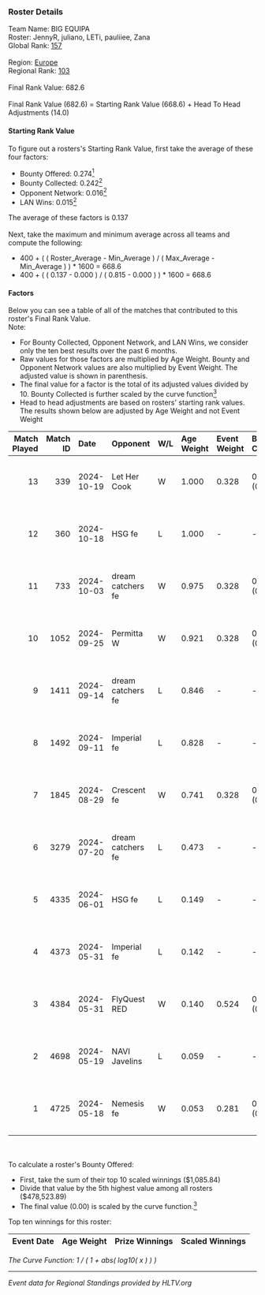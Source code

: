 ### Roster Details<br />
Team Name: BIG EQUIPA<br />
Roster: JennyR, juliano, LETi, pauliiee, Zana<br />
Global Rank: [157](../../standings_global_2024_11_06.md)<br />
<br />
Region: [Europe]( ../../standings_europe_2024_11_06.md)<br />
Regional Rank: [103]( ../../standings_europe_2024_11_06.md)<br />
<br />
Final Rank Value:  682.6<br />
<br />
Final Rank Value (682.6) = Starting Rank Value (668.6) + Head To Head Adjustments (14.0)<br />

#### Starting Rank Value<br />
To figure out a rosters's Starting Rank Value, first take the average of these four factors:<br />
- Bounty Offered: 0.274[<sup>1</sup>](#table2)
- Bounty Collected: 0.242[<sup>2</sup>](#table1)
- Opponent Network: 0.016[<sup>2</sup>](#table1)
- LAN Wins: 0.015[<sup>2</sup>](#table1)

The average of these factors is 0.137<br />
<br />
Next, take the maximum and minimum average across all teams and compute the following:<br />
- 400 + ( ( Roster_Average - Min_Average ) / ( Max_Average - Min_Average ) ) * 1600 = 668.6
- 400 + ( ( 0.137 - 0.000 ) / ( 0.815 - 0.000 ) ) * 1600 = 668.6


#### Factors<br />
Below you can see a table of all of the matches that contributed to this roster's Final Rank Value.<br />
Note:<br />

- For Bounty Collected, Opponent Network, and LAN Wins, we consider only the ten best results over the past 6 months.
- Raw values for those factors are multiplied by Age Weight. Bounty and Opponent Network values are also multiplied by Event Weight. The adjusted value is shown in parenthesis.
- The final value for a factor is the total of its adjusted values divided by 10. Bounty Collected is further scaled by the curve function[<sup>3</sup>](#curveFunction)
- Head to head adjustments are based on rosters' starting rank values. The results shown below are adjusted by Age Weight and not Event Weight
<span id="table1"></span><br />


| Match Played | Match ID | Date       | Opponent          | W/L | Age Weight | Event Weight | Bounty Collected | Opponent Network | LAN Wins  | H2H Adj. | Roster                                  |
| -: | -: | :- | :- | :- | :- | :- | :- | :- | :- | -: | :- |
|           13 |      339 | 2024-10-19 | Let Her Cook      | W   | 1.000      | 0.328        | 0.012 (0.004)    | 0.117 (0.039)    | 0 (0.000) |    17.02 | JennyR, juliano, LETi, pauliiee, Zana   |
|           12 |      360 | 2024-10-18 | HSG fe            | L   | 1.000      | -            | -                | -                | -         |   -15.75 | JennyR, juliano, LETi, pauliiee, Zana   |
|           11 |      733 | 2024-10-03 | dream catchers fe | W   | 0.975      | 0.328        | 0.005 (0.002)    | 0.222 (0.071)    | 0 (0.000) |    17.39 | JennyR, juliano, LETi, pauliiee, Zana   |
|           10 |     1052 | 2024-09-25 | Permitta W        | W   | 0.921      | 0.328        | 0.003 (0.001)    | 0.052 (0.016)    | 0 (0.000) |    12.96 | JennyR, juliano, LETi, pauliiee, Zana   |
|            9 |     1411 | 2024-09-14 | dream catchers fe | L   | 0.846      | -            | -                | -                | -         |   -10.92 | JennyR, juliano, LETi, pauliiee, Zana   |
|            8 |     1492 | 2024-09-11 | Imperial fe       | L   | 0.828      | -            | -                | -                | -         |    -8.59 | JennyR, juliano, LETi, pauliiee, Zana   |
|            7 |     1845 | 2024-08-29 | Crescent fe       | W   | 0.741      | 0.328        | 0.002 (0.001)    | 0.060 (0.015)    | 0 (0.000) |    11.26 | JennyR, juliano, LETi, pauliiee, Zana   |
|            6 |     3279 | 2024-07-20 | dream catchers fe | L   | 0.473      | -            | -                | -                | -         |    -7.18 | JennyR, juliano, kyossa, pauliiee, Zana |
|            5 |     4335 | 2024-06-01 | HSG fe            | L   | 0.149      | -            | -                | -                | -         |    -2.22 | JennyR, juliano, kyossa, pauliiee, Zana |
|            4 |     4373 | 2024-05-31 | Imperial fe       | L   | 0.142      | -            | -                | -                | -         |    -1.71 | JennyR, juliano, kyossa, pauliiee, Zana |
|            3 |     4384 | 2024-05-31 | FlyQuest RED      | W   | 0.140      | 0.524        | 0.003 (0.000)    | 0.260 (0.019)    | 1 (0.140) |     2.25 | JennyR, juliano, kyossa, pauliiee, Zana |
|            2 |     4698 | 2024-05-19 | NAVI Javelins     | L   | 0.059      | -            | -                | -                | -         |    -0.82 | JennyR, juliano, kyossa, pauliiee, Zana |
|            1 |     4725 | 2024-05-18 | Nemesis fe        | W   | 0.053      | 0.281        | 0.000 (0.000)    | 0.000 (0.000)    | 0 (0.000) |     0.31 | JennyR, juliano, kyossa, pauliiee, Zana |

<br />
<span id="table2"></span><br />
To calculate a roster's Bounty Offered:<br />

- First, take the sum of their top 10 scaled winnings ($1,085.84)
- Divide that value by the 5th highest value among all rosters ($478,523.89)
- The final value (0.00) is scaled by the curve function.[<sup>3</sup>](#curveFunction)

Top ten winnings for this roster:<br />

| Event Date | Age Weight | Prize Winnings | Scaled Winnings |
| :- | -: | :- | :- |


<span id="curveFunction"></span>_The Curve Function: 1 / ( 1 + abs( log10( x ) ) )_<br />

---
_Event data for Regional Standings provided by HLTV.org_<br />
